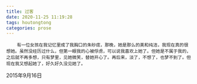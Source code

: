 ```yaml
---
title: 过客
date: 2020-11-25 11:19:28
tags: houtongtong
categories: prose
---
```

 		有一位女孩在我记忆里成了我胸口的朱砂痣，那晚，她是那么的美和纯洁，我现在真的很想她。虽然没经历过什么，但第一眼我的心被俘虏，可以说我喜欢上她了。但她是不属于我的，之后就不再多想，只有梦里，见她微笑，替她开心了。再后来，淡了，不想了，也梦不到了。但现在我又想起她了，好久好久没见她了。

2015年9月16日
